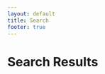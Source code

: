 ```yaml
---
layout: default
title: Search
footer: true
---
```


<script src="/javascripts/libs/jquery.min.js"></script>
<script src="/javascripts/lunr.min.js"></script>
<script src="/javascripts/URI.min.js"></script>
<script src="/javascripts/mustache.js"></script>
<script src="/javascripts/search.js"></script>

<div class="container">
    <div class="page-header">
         <h1>Search Results</h1>
    </div>

<script id="search-results-template" type="text/mustache">
<ul>
{% raw %}
{{ #posts }}
    <li><a href="{{ url }}">{{ title }}</a> - {{ date }}</li>
{{ /posts }}
{% endraw %}
</ul>
</script>

<script id="no-results-template" type="text/mustache">
<ul>
{% raw %}
{{ #noposts }}
    <p>No search results found.</p>
{{ /noposts }}
{% endraw %}
</ul>
</script>

<div id="no-results">
</div>

<div id="search-results">
</div>

</div>